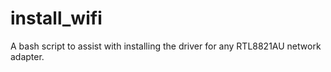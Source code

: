 # install_wifi
A bash script to assist with installing the driver for any RTL8821AU network adapter.
